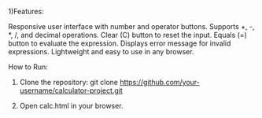 1)Features:

Responsive user interface with number and operator buttons.
Supports +, -, *, /, and decimal operations.
Clear (C) button to reset the input.
Equals (=) button to evaluate the expression.
Displays error message for invalid expressions.
Lightweight and easy to use in any browser.

How to Run:
 1. Clone the repository:
    git clone https://github.com/your-username/calculator-project.git

2. Open calc.html in your browser.
